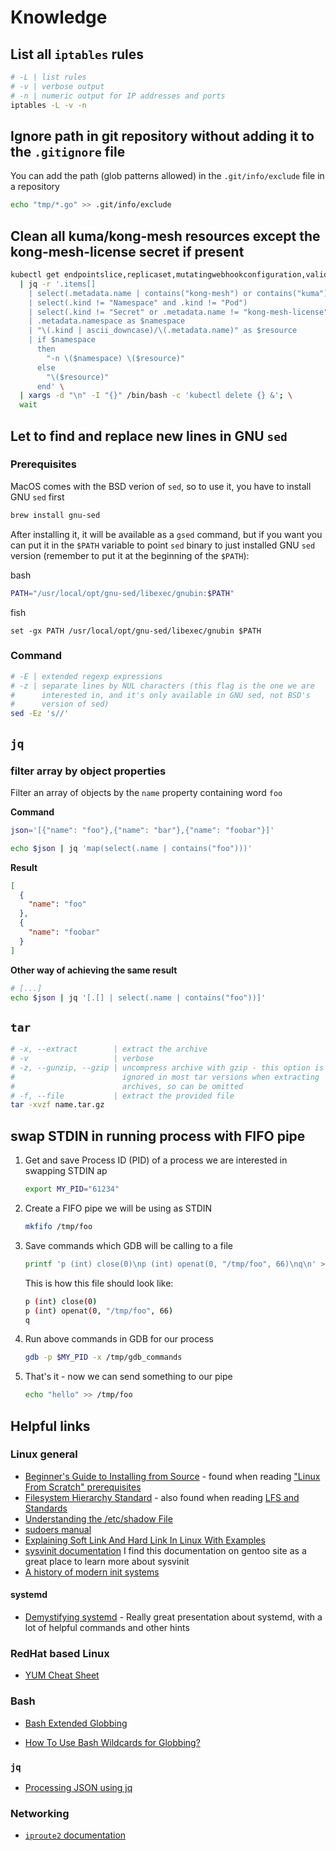 # Knowledge

## List all `iptables` rules

```sh
# -L | list rules
# -v | verbose output
# -n | numeric output for IP addresses and ports
iptables -L -v -n
```

## Ignore path in git repository without adding it to the `.gitignore` file

You can add the path (glob patterns allowed) in the `.git/info/exclude` file in a repository

```sh
echo "tmp/*.go" >> .git/info/exclude
```

## Clean all kuma/kong-mesh resources except the kong-mesh-license secret if present

```sh
kubectl get endpointslice,replicaset,mutatingwebhookconfiguration,validatingwebhookconfiguration,configmap,secret,crd,svc,clusterrole,clusterrolebinding,role,rolebinding,deploy,serviceaccount,ingress -A -o json \
  | jq -r '.items[]
    | select(.metadata.name | contains("kong-mesh") or contains("kuma")) 
    | select(.kind != "Namespace" and .kind != "Pod")
    | select(.kind != "Secret" or .metadata.name != "kong-mesh-license") 
    | .metadata.namespace as $namespace
    | "\(.kind | ascii_downcase)/\(.metadata.name)" as $resource 
    | if $namespace
      then
        "-n \($namespace) \($resource)"
      else
        "\($resource)"
      end' \
  | xargs -d "\n" -I "{}" /bin/bash -c 'kubectl delete {} &'; \
  wait
```

## Let to find and replace new lines in GNU `sed`

### Prerequisites

MacOS comes with the BSD verion of `sed`, so to use it, you have to install GNU `sed` first

```sh
brew install gnu-sed
```

After installing it, it will be available as a `gsed` command, but if you want you can put it in the `$PATH` variable to point `sed` binary to just installed GNU `sed` version (remember to put it at the beginning of the `$PATH`):

bash

```bash
PATH="/usr/local/opt/gnu-sed/libexec/gnubin:$PATH"
```

fish

```fish
set -gx PATH /usr/local/opt/gnu-sed/libexec/gnubin $PATH
```

### Command

```sh
# -E | extended regexp expressions
# -z | separate lines by NUL characters (this flag is the one we are
#      interested in, and it's only available in GNU sed, not BSD's 
#      version of sed)
sed -Ez 's//'
```

## `jq`

### filter array by object properties

Filter an array of objects by the `name` property containing word `foo`

**Command**

```sh
json='[{"name": "foo"},{"name": "bar"},{"name": "foobar"}]'

echo $json | jq 'map(select(.name | contains("foo")))'
```

**Result**

```json
[
  {
    "name": "foo"
  },
  {
    "name": "foobar"
  }
]
```

**Other way of achieving the same result**

```sh
# [...]
echo $json | jq '[.[] | select(.name | contains("foo"))]'
```

## `tar`

```sh
# -x, --extract        | extract the archive
# -v                   | verbose
# -z, --gunzip, --gzip | uncompress archive with gzip - this option is
#                        ignored in most tar versions when extracting
#                        archives, so can be omitted
# -f, --file           | extract the provided file
tar -xvzf name.tar.gz
```

## swap STDIN in running process with FIFO pipe

1. Get and save Process ID (PID) of a process we are interested in swapping STDIN ap

   ```sh
   export MY_PID="61234"
   ```

2. Create a FIFO pipe we will be using as STDIN

   ```sh
   mkfifo /tmp/foo
   ```

3. Save commands which GDB will be calling to a file

   ```sh
   printf 'p (int) close(0)\np (int) openat(0, "/tmp/foo", 66)\nq\n' > /tmp/gdb_commands
   ```

   This is how this file should look like:

   ```sh
   p (int) close(0)
   p (int) openat(0, "/tmp/foo", 66)
   q
   ```

4. Run above commands in GDB for our process

   ```sh
   gdb -p $MY_PID -x /tmp/gdb_commands
   ```

5. That's it - now we can send something to our pipe
   ```sh
   echo "hello" >> /tmp/foo
   ```

## Helpful links

### Linux general

* [Beginner's Guide to Installing from Source](https://moi.vonos.net/linux/beginners-installing-from-source/) - found when reading ["Linux From Scratch" prerequisites](https://www.linuxfromscratch.org/lfs/view/stable-systemd/prologue/prerequisites.html)
* [Filesystem Hierarchy Standard](https://refspecs.linuxfoundation.org/FHS_3.0/fhs/index.html) - also found when reading [LFS and Standards](https://www.linuxfromscratch.org/lfs/view/stable-systemd/prologue/standards.html)
* [Understanding the /etc/shadow File](https://linuxize.com/post/etc-shadow-file/)
* [sudoers manual](https://www.sudo.ws/man/1.8.13/sudoers.man.html)
* [Explaining Soft Link And Hard Link In Linux With Examples](https://ostechnix.com/explaining-soft-link-and-hard-link-in-linux-with-examples/)
* [sysvinit documentation](https://wiki.gentoo.org/wiki/Sysvinit) I find this documentation on gentoo site as a great place to learn more about sysvinit
* [A history of modern init systems](https://blog.darknedgy.net/technology/2015/09/05/0/)

#### systemd

* [Demystifying systemd](https://www.youtube.com/watch?v=tY9GYsoxeLg) - Really great presentation about systemd, with a lot of helpful commands and other hints

### RedHat based Linux

* [YUM Cheat Sheet](https://access.redhat.com/sites/default/files/attachments/rh_yum_cheatsheet_1214_jcs_print-1.pdf)

### Bash

* [Bash Extended Globbing](https://www.linuxjournal.com/content/bash-extended-globbing)

* [How To Use Bash Wildcards for Globbing?](https://www.shell-tips.com/bash/wildcards-globbing/)

### `jq`

* [Processing JSON using jq](https://gist.github.com/olih/f7437fb6962fb3ee9fe95bda8d2c8fa4)

### Networking

* [`iproute2` documentation](http://www.policyrouting.org/iproute2.doc.html)

